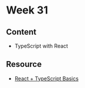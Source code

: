 # Week 31

## Content

- TypeScript with React

## Resource

- [React + TypeScript Basics](https://www.youtube.com/watch?v=gieEQFIfgYc&t=2s)
